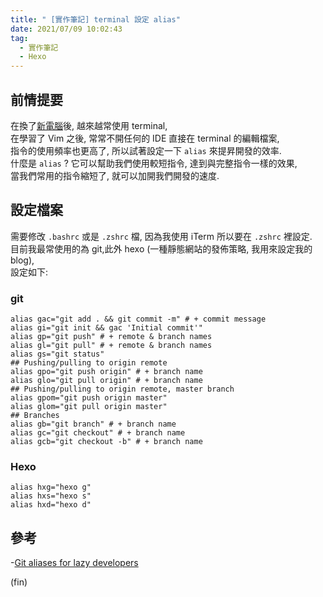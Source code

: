 ```yaml
---
title: " [實作筆記] terminal 設定 alias"
date: 2021/07/09 10:02:43
tag:
  - 實作筆記
  - Hexo
---
```


## 前情提要

在換了[新電腦](https://blog.marsen.me/2020/03/10/2020/macbook_ssh_add_and_git_fork/)後, 越來越常使用 terminal,  
在學習了 Vim 之後, 常常不開任何的 IDE 直接在 terminal 的編輯檔案,  
指令的使用頻率也更高了, 所以試著設定一下 `alias` 來提昇開發的效率.  
什麼是 `alias` ? 它可以幫助我們使用較短指令, 達到與完整指令一樣的效果,  
當我們常用的指令縮短了, 就可以加開我們開發的速度.

## 設定檔案

需要修改 `.bashrc` 或是 `.zshrc` 檔, 因為我使用 iTerm 所以要在 `.zshrc` 裡設定.  
目前我最常使用的為 git,此外 hexo (一種靜態網站的發佈策略, 我用來設定我的 blog),  
設定如下:

### git

```shell
alias gac="git add . && git commit -m" # + commit message
alias gi="git init && gac 'Initial commit'"
alias gp="git push" # + remote & branch names
alias gl="git pull" # + remote & branch names
alias gs="git status"
## Pushing/pulling to origin remote
alias gpo="git push origin" # + branch name
alias glo="git pull origin" # + branch name
## Pushing/pulling to origin remote, master branch
alias gpom="git push origin master"
alias glom="git pull origin master"
## Branches
alias gb="git branch" # + branch name
alias gc="git checkout" # + branch name
alias gcb="git checkout -b" # + branch name
```

### Hexo

```config
alias hxg="hexo g"
alias hxs="hexo s"
alias hxd="hexo d"
```

## 參考

-[Git aliases for lazy developers](https://bitsofco.de/git-aliases-for-lazy-developers/)

(fin)
